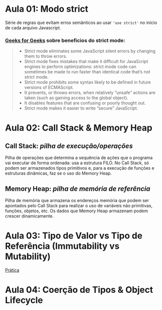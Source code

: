 # Aula 01: Modo strict

Série de regras que evitam erros semânticos ao usar `'use strict'` no início de cada arquivo Javascript.

### [Geeks for Geeks](https://www.geeksforgeeks.org/strict-mode-javascript/) sobre beneficios do strict mode:

> - Strict mode eliminates some JavaScript silent errors by changing them to throw errors.
> - Strict mode fixes mistakes that make it difficult for JavaScript engines to perform optimizations: strict mode code can sometimes be made to run faster than identical code that’s not strict mode.
> - Strict mode prohibits some syntax likely to be defined in future versions of ECMAScript.
> - It prevents, or throws errors, when relatively “unsafe” actions are taken (such as gaining access to the global object).
> - It disables features that are confusing or poorly thought out.
> - Strict mode makes it easier to write “secure” JavaScript.

# Aula 02: Call Stack & Memory Heap

## Call Stack: _pilha de execução/operações_

Pilha de operações que determina a sequência de ações que o programa vai executar de forma ordenada: usa a estrutura FILO. No Call Stack, só podem ser armazenados tipos primitivos e, para a execução de funções e estruturas dinâmicas, faz se o uso do Memory Heap.

## Memory Heap: _pilha de memória de referência_

Pilha de memória que armazena os endereços memória que podem ser apontados pelo Call Stack para realizar o uso de variáveis não primitivas, funções, objetos, etc. Os dados que Memory Heap armazenam podem crescer dinamicamente.

# Aula 03: Tipo de Valor vs Tipo de Referência (Immutability vs Mutability)

[Prática](ref-vs-val/index.js)

# Aula 04: Coerção de Tipos & Object Lifecycle
